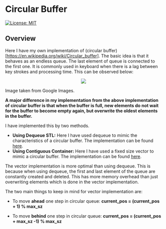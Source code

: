 # Circular Buffer
[![License: MIT](https://img.shields.io/badge/License-MIT-yellow.svg)](https://opensource.org/licenses/MIT)

## Overview
Here I have my own implementation of (circular buffer)[https://en.wikipedia.org/wiki/Circular_buffer]. The basic idea is that it behaves as an endless queue. The last element of queue is connected to the first one. It is commonly used in keyboard when there is a lag between key strokes and processing time. This can be observed below:

<p align="center">
<img src="https://github.com/anirudhtopiwala/OpenSource_Problems/blob/master/Circular_Buffer/assests/Circular_Buffer_Animation.gif">
</p>
Image taken from Google Images.

 **A major difference in my implementation from the above implementation of circular buffer is that when the buffer is full, new elements do not wait for the buffer to become empty again, but overwrite the oldest elements in the buffer.**

I have implemented this by two methods.
* **Using Dequeue STL:** Here I have used dequeue to mimic the characteristics of a circular buffer. The implementation can be found [here](https://github.com/anirudhtopiwala/OpenSource_Problems/blob/master/Circular_Buffer/src/Circular_Buffer_Deque.cpp).
* **Using Contiguous Container:** Here I have used a fixed size vector to mimic a circular buffer. The implementation can be found [here](https://github.com/anirudhtopiwala/OpenSource_Problems/blob/master/Circular_Buffer/src/Circular_Buffer.cpp).

The vector implementation is more optimal than using dequeue. This is because when using dequeue, the first and last element of the queue are constantly created and deleted. This has more memory overhead than just overwriting elements which is done in the vector implementation. 

The two main things to keep in mind for vector implementation are:
* To move **ahead** one step in circular queue:   **current_pos = (current_pos + 1) % max_sz**

* To move **behind** one step in circular queue: **current_pos = (current_pos + max_sz -1) % max_sz**
